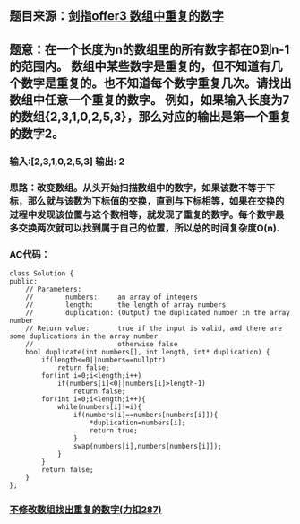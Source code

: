 ## 题目来源：[剑指offer3 数组中重复的数字](https://www.nowcoder.com/practice/623a5ac0ea5b4e5f95552655361ae0a8?tpId=13&tqId=11203&tPage=3&rp=3&ru=%2Fta%2Fcoding-interviews&qru=%2Fta%2Fcoding-interviews%2Fquestion-ranking)

## 题意：在一个长度为n的数组里的所有数字都在0到n-1的范围内。 数组中某些数字是重复的，但不知道有几个数字是重复的。也不知道每个数字重复几次。请找出数组中任意一个重复的数字。 例如，如果输入长度为7的数组{2,3,1,0,2,5,3}，那么对应的输出是第一个重复的数字2。

### 输入:[2,3,1,0,2,5,3] 输出: 2

### 思路：改变数组。从头开始扫描数组中的数字，如果该数不等于下标，那么就与该数为下标值的交换，直到与下标相等，如果在交换的过程中发现该位置与这个数相等，就发现了重复的数字。每个数字最多交换两次就可以找到属于自己的位置，所以总的时间复杂度O(n).

### AC代码：

```
class Solution {
public:
    // Parameters:
    //        numbers:     an array of integers
    //        length:      the length of array numbers
    //        duplication: (Output) the duplicated number in the array number
    // Return value:       true if the input is valid, and there are some duplications in the array number
    //                     otherwise false
    bool duplicate(int numbers[], int length, int* duplication) {
        if(length<=0||numbers==nullptr)
            return false;
        for(int i=0;i<length;i++)
            if(numbers[i]<0||numbers[i]>length-1)
                return false;
        for(int i=0;i<length;i++){
            while(numbers[i]!=i){
                if(numbers[i]==numbers[numbers[i]]){
                    *duplication=numbers[i];
                    return true;
                }
                swap(numbers[i],numbers[numbers[i]]);
            }
        }
        return false;
    }
};
```

### [不修改数组找出重复的数字(力扣287)](https://github.com/ZCY19990813/ZCY1999/blob/master/%E5%8A%9B%E6%89%A3287%20%E5%AF%BB%E6%89%BE%E9%87%8D%E5%A4%8D%E7%9A%84%E6%95%B0.md)
